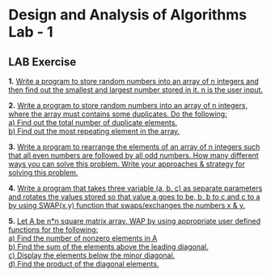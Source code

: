 # Design and Analysis of Algorithms Lab - 1

## LAB Exercise

**1.** [Write a program to store random numbers into an array of n integers and then find out the smallest and largest number stored in it. n is the user input.](q1.c)

**2.** [Write a program to store random numbers into an array of n integers, where the array must contains some duplicates. Do the following:<br>a) Find out the total number of duplicate elements.<br>b) Find out the most repeating element in the array.](q2.c)

**3.** [Write a program to rearrange the elements of an array of n integers such that all even numbers are followed by all odd numbers. How many different ways you can solve this problem. Write your approaches & strategy for solving this problem.](q3.c)

**4.** [Write a program that takes three variable (a, b. c) as separate parameters and rotates the values stored so that value a goes to be, b, b to c and c to a by using SWAP(x,y) function that swaps/exchanges the numbers x & y.](q4.c)

**5.** [Let A be n*n square matrix array. WAP by using appropriate user defined functions for the following:<br>a) Find the number of nonzero elements in A<br>b) Find the sum of the elements above the leading diagonal.<br>c) Display the elements below the minor diagonal.<br>d) Find the product of the diagonal elements.](q5.c)
